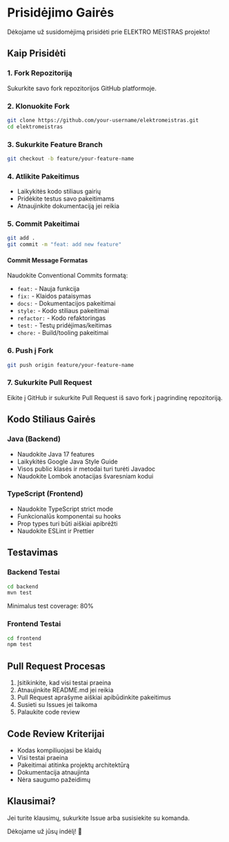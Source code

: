 # Prisidėjimo Gairės

Dėkojame už susidomėjimą prisidėti prie ELEKTRO MEISTRAS projekto!

## Kaip Prisidėti

### 1. Fork Repozitoriją

Sukurkite savo fork repozitorijos GitHub platformoje.

### 2. Klonuokite Fork

```bash
git clone https://github.com/your-username/elektromeistras.git
cd elektromeistras
```

### 3. Sukurkite Feature Branch

```bash
git checkout -b feature/your-feature-name
```

### 4. Atlikite Pakeitimus

- Laikykitės kodo stiliaus gairių
- Pridėkite testus savo pakeitimams
- Atnaujinkite dokumentaciją jei reikia

### 5. Commit Pakeitimai

```bash
git add .
git commit -m "feat: add new feature"
```

#### Commit Message Formatas

Naudokite Conventional Commits formatą:

- `feat:` - Nauja funkcija
- `fix:` - Klaidos pataisymas
- `docs:` - Dokumentacijos pakeitimai
- `style:` - Kodo stiliaus pakeitimai
- `refactor:` - Kodo refaktoringas
- `test:` - Testų pridėjimas/keitimas
- `chore:` - Build/tooling pakeitimai

### 6. Push į Fork

```bash
git push origin feature/your-feature-name
```

### 7. Sukurkite Pull Request

Eikite į GitHub ir sukurkite Pull Request iš savo fork į pagrindinę repozitoriją.

## Kodo Stiliaus Gairės

### Java (Backend)

- Naudokite Java 17 features
- Laikykitės Google Java Style Guide
- Visos public klasės ir metodai turi turėti Javadoc
- Naudokite Lombok anotacijas švaresniam kodui

### TypeScript (Frontend)

- Naudokite TypeScript strict mode
- Funkcionalūs komponentai su hooks
- Prop types turi būti aiškiai apibrėžti
- Naudokite ESLint ir Prettier

## Testavimas

### Backend Testai

```bash
cd backend
mvn test
```

Minimalus test coverage: 80%

### Frontend Testai

```bash
cd frontend
npm test
```

## Pull Request Procesas

1. Įsitikinkite, kad visi testai praeina
2. Atnaujinkite README.md jei reikia
3. Pull Request aprašyme aiškiai apibūdinkite pakeitimus
4. Susieti su Issues jei taikoma
5. Palaukite code review

## Code Review Kriterijai

- Kodas kompiliuojasi be klaidų
- Visi testai praeina
- Pakeitimai atitinka projektų architektūrą
- Dokumentacija atnaujinta
- Nėra saugumo pažeidimų

## Klausimai?

Jei turite klausimų, sukurkite Issue arba susisiekite su komanda.

Dėkojame už jūsų indėlį! 🎉
